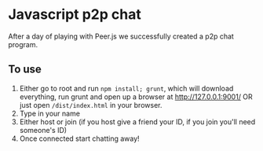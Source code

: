 # Javascript p2p chat

After a day of playing with Peer.js we successfully created a p2p chat program.

## To use

1. Either go to root and run `npm install; grunt`, which will download everything, run grunt and open up a browser at http://127.0.0.1:9001/ OR just open `/dist/index.html` in your browser.
2. Type in your name
3. Either host or join (if you host give a friend your ID, if you join you'll need someone's ID)
4. Once connected start chatting away!
